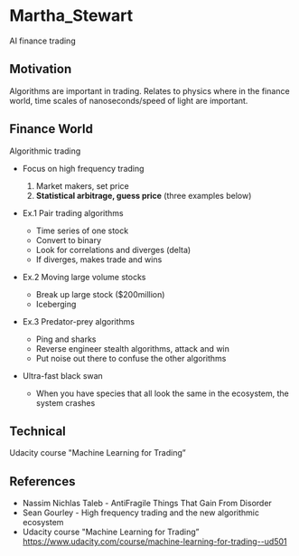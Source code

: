 # Martha_Stewart
AI finance trading 


## Motivation 
Algorithms are important in trading.
Relates to physics where in the finance world, time scales of nanoseconds/speed of light are important.


## Finance World
Algorithmic trading 
* Focus on high frequency trading
  1) Market makers, set price
  2) **Statistical arbitrage, guess price** (three examples below)
  
* Ex.1 Pair trading algorithms
  * Time series of one stock
  * Convert to binary 
  * Look for correlations and diverges (delta)
  * If diverges, makes trade and wins 
  
* Ex.2 Moving large volume stocks 
  * Break up large stock ($200million)
  * Iceberging 
  
* Ex.3 Predator-prey algorithms 
  * Ping and sharks
  * Reverse engineer stealth algorithms, attack and win
  * Put noise out there to confuse the other algorithms
  
* Ultra-fast black swan
  * When you have species that all look the same in the ecosystem, the system crashes


## Technical
Udacity course "Machine Learning for Trading”


## References 
* Nassim Nichlas Taleb - AntiFragile Things That Gain From Disorder
* Sean Gourley - High frequency trading and the new algorithmic ecosystem
* Udacity course "Machine Learning for Trading” https://www.udacity.com/course/machine-learning-for-trading--ud501
